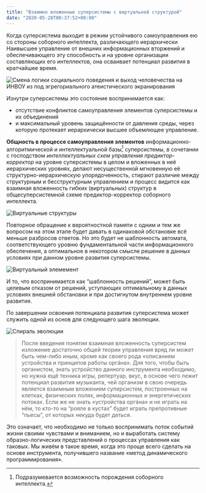 ```yaml
---
title: "Взаимно вложенные суперсистемы с виртуальной структурой"
date: "2020-05-28T00:37:52+00:00"
---
```


Когда суперсистема выходит в режим устойчивого самоуправления ею со стороны соборного интеллекта, различающего иерархически Наивысшее управление от внешних информационных вторжений и обеспечивающего эту способность и на уровне организации составляющих его интеллектов, она осваивает потенциал развития в кратчайшее время. 

![Смена логики социального поведения и выход человечества на ИНВОУ из под эгрегориального атеистического экранирования](356.png)

Изнутри суперсистемы это состояние воспринимается как:
- отсутствие конфликтов самоуправления элементов суперсистемы и их объединений 
- и максимальный уровень защищённости от давления среды, через которую протекает иерархически высшее объемлющее управление.

**Общность в процессе самоуправления элементов** информационно-алгоритмической и интеллектуальной базы[^1] суперсистемы, в сочетании с господством *интеллектуальных схем управления предиктор-корректор* на уровне суперсистемы в целом и вложенных в неё иерархических уровнях, делают несущественной мгновенную её структурно-иерархическую упорядоченность, стирают различие между структурным и бесструктурным управлением и процесс видится как взаимная вложенность гибких (виртуальных) структур в общесуперсистемной схеме предиктор-корректор соборного интеллекта.

![Виртуальные структуры](357.jpg)


[^1]: Подразумевается возможность порождения соборного интеллекта.


Повторное обращение к вероятностной памяти с одним и тем же вопросом на этом этапе будет давать в одинаковой обстановке всё меньше разбросов ответов. Но это будет не шаблонность автомата, соответствующего уровню фундаментальной части информационного обеспечения, а оптимальное в некотором смысле решение в данных условиях при данном уровне развития суперсистемы. 

![Виртуальный элемемент](358.png)

И то, что воспринимается как “шаблонность решений”, может быть целевым отказом от решений, уступающих оптимальному в данных условиях внешней обстановки и при достигнутом внутреннем уровне развития.

По завершении освоения потенциала развития суперсистема может служить одной из основ для следующего шага эволюции.

![Спираль эволюции](359.png)

>После введения понятия взаимная вложенность суперсистем изложение достаточно общей теории управления вряд ли может быть чем-либо иным, кроме как своего рода «описанием устройства и принципов работы оргáна». Для того, чтобы быть органистом, знать устройство данного инструмента необходимо, но нужна ещё техника игры, репертуар, вкус, в основе чего лежит потенциал развития музыканта, чей организм в свою очередь является взаимным вложением суперсистем, построенных на клетках, физических полях, информационных и энергетических потоках. Если же не знать «устройства оргáна» и не играть на нём, то кто-то на “рояле в кустах” будет играть препротивные “пьесы”, от которых некуда будет деться.

Это означает, что необходимо не только воспринимать поток событий жизни своими чувствами и вниманием, но и выработать систему образно-логических представлений о процессах управления как таковых. Мы живём в такое время, когда это проще всего сделать на основе инструмента, получившего название «метод динамического программирования».
